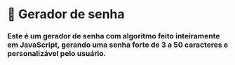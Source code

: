 # 🔐 Gerador de senha

### Este é um gerador de senha com algoritmo feito inteiramente em JavaScript, gerando uma senha forte de 3 a 50 caracteres e personalizável pelo usuário.
